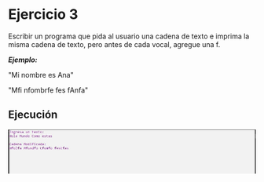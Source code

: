 # Ejercicio 3

Escribir un programa que pida al usuario una cadena de texto e imprima la misma cadena de
texto, pero antes de cada vocal, agregue una f.

***Ejemplo:***

"Mi nombre es Ana"

"Mfi nfombrfe fes fAnfa"

Ejecución
-----------------

![](../../img/ej3.JPG)